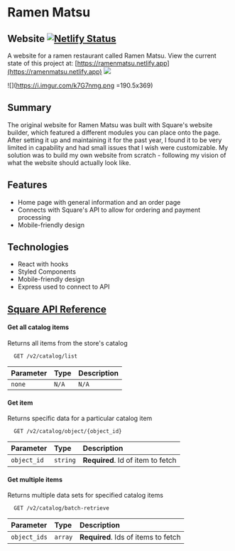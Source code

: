 # Ramen Matsu

## Website [![Netlify Status](https://api.netlify.com/api/v1/badges/d6bb904c-2349-4778-a184-ff9ce7979dbb/deploy-status)](https://app.netlify.com/sites/ramenmatsu/deploys)
A website for a ramen restaurant called Ramen Matsu.
View the current state of this project at: [https://ramenmatsu.netlify.app](https://ramenmatsu.netlify.app)
![](https://i.imgur.com/kVP5LGh.png)

![](https://i.imgur.com/k7G7nmg.png =190.5x369)

## Summary
The original website for Ramen Matsu was built with Square's website builder, which featured a different modules you can place onto the page. After setting it up and maintaining it for the past year, I found it to be very limited in capability and had small issues that I wish were customizable. My solution was to build my own website from scratch - following my vision of what the website should actually look like.

## Features
* Home page with general information and an order page
* Connects with Square's API to allow for ordering and payment processing
* Mobile-friendly design

## Technologies
* React with hooks
* Styled Components
* Mobile-friendly design
* Express used to connect to API

## [Square API Reference](https://developer.squareup.com/reference/square/)

#### Get all catalog items
Returns all items from the store's catalog

```http
  GET /v2/catalog/list
```
| Parameter | Type     | Description                |
| :-------- | :------- | :------------------------- |
| `none`    | `N/A`    | `N/A`                      |

#### Get item
Returns specific data for a particular catalog item
```http
  GET /v2/catalog/object/{object_id}
```
| Parameter  | Type     | Description                       |
| :--------- | :------- | :-------------------------------- |
| `object_id`| `string` | **Required**. Id of item to fetch |

#### Get multiple items
Returns multiple data sets for specified catalog items
```http
  GET /v2/catalog/batch-retrieve
```
| Parameter  | Type     | Description                       |
| :--------- | :------- | :-------------------------------- |
| `object_ids`| `array` | **Required**. Ids of items to fetch |

